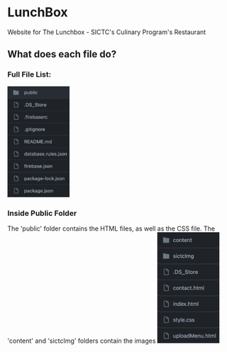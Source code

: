 # LunchBox
Website for The Lunchbox - SICTC's Culinary Program's Restaurant

## What does each file do?
### Full File List:
<img src="mdimages/fileList.png" height="250px" width="140px"> 

### Inside Public Folder
The 'public' folder contains the HTML files, as well as the CSS file.
The 'content' and 'sictcImg' folders contain the images
<img src="mdimages/publicFileList.png" height="250px" width="140px"> 


